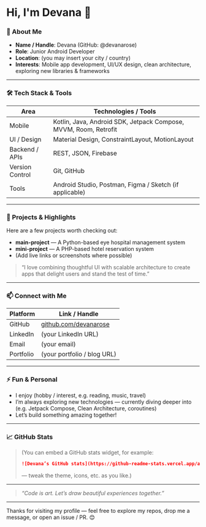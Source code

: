 
<!--
  👋 Hi there, I'm Devana (devanarose)  
  Jr. Android Developer | Passionate about building clean, user-centric apps  
-->

# Hi, I'm Devana 👋

### 🧝 About Me  
- **Name / Handle**: Devana (GitHub: @devanarose)  
- **Role**: Junior Android Developer  
- **Location**: (you may insert your city / country)  
- **Interests**: Mobile app development, UI/UX design, clean architecture, exploring new libraries & frameworks  

---

### 🛠️ Tech Stack & Tools  

| Area | Technologies / Tools |
|------|-----------------------|
| Mobile | Kotlin, Java, Android SDK, Jetpack Compose, MVVM, Room, Retrofit |
| UI / Design | Material Design, ConstraintLayout, MotionLayout |
| Backend / APIs | REST, JSON, Firebase |
| Version Control | Git, GitHub |
| Tools | Android Studio, Postman, Figma / Sketch (if applicable) |

---

### 🚀 Projects & Highlights  

Here are a few projects worth checking out:

- **main-project** — A Python-based eye hospital management system  
- **mini-project** — A PHP-based hotel reservation system  
- (Add live links or screenshots where possible)  

> “I love combining thoughtful UI with scalable architecture to create apps that delight users and stand the test of time.”

---

### 📫 Connect with Me  

| Platform | Link / Handle |
|---------|----------------|
| GitHub | [github.com/devanarose](https://github.com/devanarose) |
| LinkedIn | (your LinkedIn URL) |
| Email | (your email) |
| Portfolio | (your portfolio / blog URL) |

---

### ⚡ Fun & Personal  

- I enjoy (hobby / interest, e.g. reading, music, travel)  
- I’m always exploring new technologies — currently diving deeper into (e.g. Jetpack Compose, Clean Architecture, coroutines)  
- Let’s build something amazing together!

---

### 📈 GitHub Stats  

> (You can embed a GitHub stats widget, for example:  
> ```md
> ![Devana’s GitHub stats](https://github-readme-stats.vercel.app/api?username=devanarose&show_icons=true&theme=radical)
> ```  
> — tweak the theme, icons, etc. as you like.)

---

> *“Code is art. Let’s draw beautiful experiences together.”*

---

Thanks for visiting my profile — feel free to explore my repos, drop me a message, or open an issue / PR. 😊  
